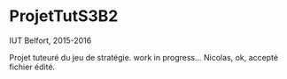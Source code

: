 # ProjetTutS3B2
IUT Belfort, 2015-2016

Projet tuteuré du jeu de stratégie.
work in progress...
Nicolas, ok, accepté fichier édité.
